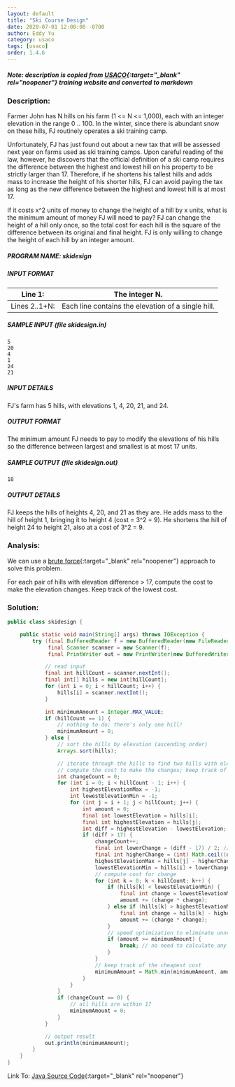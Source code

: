 ```yaml
---
layout: default
title: "Ski Course Design"
date: 2020-07-01 12:00:00 -0700
author: Eddy Yu
category: usaco
tags: [usaco]
order: 1.4.6
---
```


##### Note: description is copied from [USACO](http://www.usaco.org/){:target="_blank" rel="noopener"} training website and converted to markdown

### Description:
Farmer John has N hills on his farm (1 <= N <= 1,000), each with an integer 
elevation in the range 0 .. 100. In the winter, since there is abundant 
snow on these hills, FJ routinely operates a ski training camp.

Unfortunately, FJ has just found out about a new tax that will be assessed 
next year on farms used as ski training camps. Upon careful reading of the 
law, however, he discovers that the official definition of a ski camp 
requires the difference between the highest and lowest hill on his property 
to be strictly larger than 17. Therefore, if he shortens his tallest hills 
and adds mass to increase the height of his shorter hills, FJ can avoid 
paying the tax as long as the new difference between the highest and lowest 
hill is at most 17.

If it costs x^2 units of money to change the height of a hill by x units, 
what is the minimum amount of money FJ will need to pay? FJ can change the 
height of a hill only once, so the total cost for each hill is the square 
of the difference between its original and final height. FJ is only willing 
to change the height of each hill by an integer amount.

##### PROGRAM NAME: skidesign

##### INPUT FORMAT

Line 1:       | The integer N.
--------------|---------------------
Lines 2..1+N: | Each line contains the elevation of a single hill.

##### SAMPLE INPUT (file skidesign.in)
```
5
20
4
1
24
21
```

##### INPUT DETAILS
FJ's farm has 5 hills, with elevations 1, 4, 20, 21, and 24.

##### OUTPUT FORMAT
The minimum amount FJ needs to pay to modify the elevations of his hills so the 
difference between largest and smallest is at most 17 units.

##### SAMPLE OUTPUT (file skidesign.out)
```
18
```

##### OUTPUT DETAILS
FJ keeps the hills of heights 4, 20, and 21 as they are. He adds mass to the 
hill of height 1, bringing it to height 4 (cost = 3^2 = 9). He shortens the 
hill of height 24 to height 21, also at a cost of 3^2 = 9.

### Analysis:
We can use a [brute force](https://en.wikipedia.org/wiki/Brute-force_search){:target="_blank" rel="noopener"} 
approach to solve this problem.

For each pair of hills with elevation difference > 17, compute the cost to make the elevation
changes. Keep track of the lowest cost.
    
### Solution:
```java
public class skidesign {

    public static void main(String[] args) throws IOException {
        try (final BufferedReader f = new BufferedReader(new FileReader("skidesign.in"));
             final Scanner scanner = new Scanner(f);
             final PrintWriter out = new PrintWriter(new BufferedWriter(new FileWriter("skidesign.out")))) {

            // read input
            final int hillCount = scanner.nextInt();
            final int[] hills = new int[hillCount];
            for (int i = 0; i < hillCount; i++) {
                hills[i] = scanner.nextInt();
            }

            int minimumAmount = Integer.MAX_VALUE;
            if (hillCount == 1) {
                // nothing to do; there's only one hill!
                minimumAmount = 0;
            } else {
                // sort the hills by elevation (ascending order)
                Arrays.sort(hills);

                // iterate through the hills to find two hills with elevation difference > 17;
                // compute the cost to make the changes; keep track of the cheapest cost
                int changeCount = 0;
                for (int i = 0; i < hillCount - 1; i++) {
                    int highestElevationMax = -1;
                    int lowestElevationMin = -1;
                    for (int j = i + 1; j < hillCount; j++) {
                        int amount = 0;
                        final int lowestElevation = hills[i];
                        final int highestElevation = hills[j];
                        int diff = highestElevation - lowestElevation;
                        if (diff > 17) {
                            changeCount++;
                            final int lowerChange = (diff - 17) / 2; // round down
                            final int higherChange = (int) Math.ceil((diff - 17.0) / 2.0); // round up
                            highestElevationMax = hills[j] - higherChange;
                            lowestElevationMin = hills[i] + lowerChange;
                            // compute cost for change
                            for (int k = 0; k < hillCount; k++) {
                                if (hills[k] < lowestElevationMin) {
                                    final int change = lowestElevationMin - hills[k];
                                    amount += (change * change);
                                } else if (hills[k] > highestElevationMax) {
                                    final int change = hills[k] - highestElevationMax;
                                    amount += (change * change);
                                }
                                // speed optimization to eliminate unnecessary work
                                if (amount >= minimumAmount) {
                                    break; // no need to calculate any further for this loop
                                }
                            }
                            // keep track of the cheapest cost
                            minimumAmount = Math.min(minimumAmount, amount);
                        }
                    }
                }
                if (changeCount == 0) {
                    // all hills are within 17
                    minimumAmount = 0;
                }
            }

            // output result
            out.println(minimumAmount);
        }
    }
}
``` 
Link To: [Java Source Code](https://github.com/eddycyu/usaco/blob/master/src/skidesign.java){:target="_blank" rel="noopener"}
